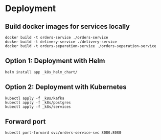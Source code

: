 # Deployment

## Build docker images for services locally
```
docker build -t orders-service ./orders-service
docker build -t delivery-service ./delivery-service
docker build -t orders-separation-service ./orders-separation-service
```

## Option 1: Deployment with Helm
```
helm install app _k8s_helm_chart/
```

## Option 2: Deployment with Kubernetes

```
kubectl apply -f _k8s/kafka
kubectl apply -f _k8s/postgres
kubectl apply -f _k8s/services
```

## Forward port
```
kubectl port-forward svc/orders-service-svc 8080:8080
```
